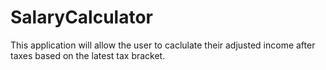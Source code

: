 # SalaryCalculator
This application will allow the user to caclulate their adjusted income after taxes based on the latest  tax bracket.
